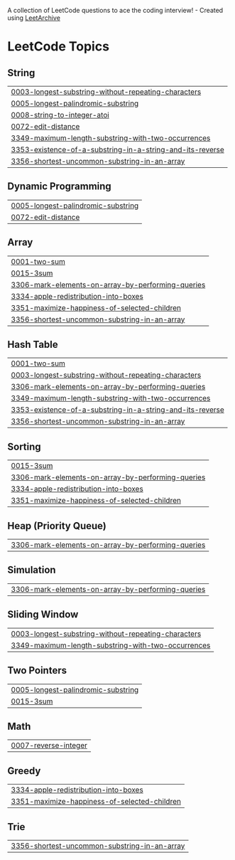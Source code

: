 A collection of LeetCode questions to ace the coding interview! - Created using [LeetArchive](https://github.com/anujlunawat/LeetArchive)


<!---LeetCode Topics Start-->
# LeetCode Topics
## String
|  |
| ------- |
| [0003-longest-substring-without-repeating-characters](https://github.com/kanetran29/leetcode/tree/main/LeetCode/0003-longest-substring-without-repeating-characters) |
| [0005-longest-palindromic-substring](https://github.com/kanetran29/leetcode/tree/main/LeetCode/0005-longest-palindromic-substring) |
| [0008-string-to-integer-atoi](https://github.com/kanetran29/leetcode/tree/main/LeetCode/0008-string-to-integer-atoi) |
| [0072-edit-distance](https://github.com/kanetran29/leetcode/tree/main/LeetCode/0072-edit-distance) |
| [3349-maximum-length-substring-with-two-occurrences](https://github.com/kanetran29/leetcode/tree/main/LeetCode/3349-maximum-length-substring-with-two-occurrences) |
| [3353-existence-of-a-substring-in-a-string-and-its-reverse](https://github.com/kanetran29/leetcode/tree/main/LeetCode/3353-existence-of-a-substring-in-a-string-and-its-reverse) |
| [3356-shortest-uncommon-substring-in-an-array](https://github.com/kanetran29/leetcode/tree/main/LeetCode/3356-shortest-uncommon-substring-in-an-array) |
## Dynamic Programming
|  |
| ------- |
| [0005-longest-palindromic-substring](https://github.com/kanetran29/leetcode/tree/main/LeetCode/0005-longest-palindromic-substring) |
| [0072-edit-distance](https://github.com/kanetran29/leetcode/tree/main/LeetCode/0072-edit-distance) |
## Array
|  |
| ------- |
| [0001-two-sum](https://github.com/kanetran29/leetcode/tree/main/LeetCode/0001-two-sum) |
| [0015-3sum](https://github.com/kanetran29/leetcode/tree/main/LeetCode/0015-3sum) |
| [3306-mark-elements-on-array-by-performing-queries](https://github.com/kanetran29/leetcode/tree/main/LeetCode/3306-mark-elements-on-array-by-performing-queries) |
| [3334-apple-redistribution-into-boxes](https://github.com/kanetran29/leetcode/tree/main/LeetCode/3334-apple-redistribution-into-boxes) |
| [3351-maximize-happiness-of-selected-children](https://github.com/kanetran29/leetcode/tree/main/LeetCode/3351-maximize-happiness-of-selected-children) |
| [3356-shortest-uncommon-substring-in-an-array](https://github.com/kanetran29/leetcode/tree/main/LeetCode/3356-shortest-uncommon-substring-in-an-array) |
## Hash Table
|  |
| ------- |
| [0001-two-sum](https://github.com/kanetran29/leetcode/tree/main/LeetCode/0001-two-sum) |
| [0003-longest-substring-without-repeating-characters](https://github.com/kanetran29/leetcode/tree/main/LeetCode/0003-longest-substring-without-repeating-characters) |
| [3306-mark-elements-on-array-by-performing-queries](https://github.com/kanetran29/leetcode/tree/main/LeetCode/3306-mark-elements-on-array-by-performing-queries) |
| [3349-maximum-length-substring-with-two-occurrences](https://github.com/kanetran29/leetcode/tree/main/LeetCode/3349-maximum-length-substring-with-two-occurrences) |
| [3353-existence-of-a-substring-in-a-string-and-its-reverse](https://github.com/kanetran29/leetcode/tree/main/LeetCode/3353-existence-of-a-substring-in-a-string-and-its-reverse) |
| [3356-shortest-uncommon-substring-in-an-array](https://github.com/kanetran29/leetcode/tree/main/LeetCode/3356-shortest-uncommon-substring-in-an-array) |
## Sorting
|  |
| ------- |
| [0015-3sum](https://github.com/kanetran29/leetcode/tree/main/LeetCode/0015-3sum) |
| [3306-mark-elements-on-array-by-performing-queries](https://github.com/kanetran29/leetcode/tree/main/LeetCode/3306-mark-elements-on-array-by-performing-queries) |
| [3334-apple-redistribution-into-boxes](https://github.com/kanetran29/leetcode/tree/main/LeetCode/3334-apple-redistribution-into-boxes) |
| [3351-maximize-happiness-of-selected-children](https://github.com/kanetran29/leetcode/tree/main/LeetCode/3351-maximize-happiness-of-selected-children) |
## Heap (Priority Queue)
|  |
| ------- |
| [3306-mark-elements-on-array-by-performing-queries](https://github.com/kanetran29/leetcode/tree/main/LeetCode/3306-mark-elements-on-array-by-performing-queries) |
## Simulation
|  |
| ------- |
| [3306-mark-elements-on-array-by-performing-queries](https://github.com/kanetran29/leetcode/tree/main/LeetCode/3306-mark-elements-on-array-by-performing-queries) |
## Sliding Window
|  |
| ------- |
| [0003-longest-substring-without-repeating-characters](https://github.com/kanetran29/leetcode/tree/main/LeetCode/0003-longest-substring-without-repeating-characters) |
| [3349-maximum-length-substring-with-two-occurrences](https://github.com/kanetran29/leetcode/tree/main/LeetCode/3349-maximum-length-substring-with-two-occurrences) |
## Two Pointers
|  |
| ------- |
| [0005-longest-palindromic-substring](https://github.com/kanetran29/leetcode/tree/main/LeetCode/0005-longest-palindromic-substring) |
| [0015-3sum](https://github.com/kanetran29/leetcode/tree/main/LeetCode/0015-3sum) |
## Math
|  |
| ------- |
| [0007-reverse-integer](https://github.com/kanetran29/leetcode/tree/main/LeetCode/0007-reverse-integer) |
## Greedy
|  |
| ------- |
| [3334-apple-redistribution-into-boxes](https://github.com/kanetran29/leetcode/tree/main/LeetCode/3334-apple-redistribution-into-boxes) |
| [3351-maximize-happiness-of-selected-children](https://github.com/kanetran29/leetcode/tree/main/LeetCode/3351-maximize-happiness-of-selected-children) |
## Trie
|  |
| ------- |
| [3356-shortest-uncommon-substring-in-an-array](https://github.com/kanetran29/leetcode/tree/main/LeetCode/3356-shortest-uncommon-substring-in-an-array) |
<!---LeetCode Topics End-->